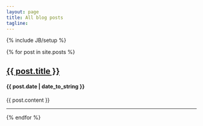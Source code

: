 ```yaml
---
layout: page
title: All blog posts
tagline: 
---
```

{% include JB/setup %}

{% for post in site.posts %}
## <a href="{{ BASE_PATH }}{{ post.url }}">{{ post.title }}</a>
#### <span>{{ post.date | date_to_string }}</span>


{{ post.content }}
***
{% endfor %}


